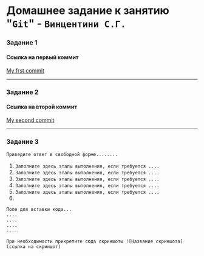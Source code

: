 # Домашнее задание к занятию "`Git`" - `Винцентини С.Г.`

### Задание 1

#### Ссылка на первый коммит

[My frst commit](https://github.com/w1ncez/8-01-hw/commit/87e8d5b7b9a3708694b14fa8f2e73eeca51b4a88)


---

### Задание 2

#### Ссылка на второй коммит

[My second commit](https://github.com/w1ncez/8-01-hw/commit/0049be3114808d468a51b886009c055129658527)


---

### Задание 3

`Приведите ответ в свободной форме........`

1. `Заполните здесь этапы выполнения, если требуется ....`
2. `Заполните здесь этапы выполнения, если требуется ....`
3. `Заполните здесь этапы выполнения, если требуется ....`
4. `Заполните здесь этапы выполнения, если требуется ....`
5. `Заполните здесь этапы выполнения, если требуется ....`
6. 

```
Поле для вставки кода...
....
....
....
....
```

`При необходимости прикрепитe сюда скриншоты
![Название скриншота](ссылка на скриншот)`

